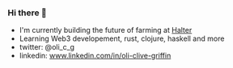 ### Hi there 👋

- I'm currently building the future of farming at [Halter](https://halterhq.com/)
- Learning Web3 developement, rust, clojure, haskell and more
- twitter: @oli_c_g
- linkedin: www.linkedin.com/in/oli-clive-griffin

<nft-card
contractAddress="0x3cd266509d127d0eac42f4474f57d0526804b44e"
tokenId="3413">
</nft-card>
<script src="https://unpkg.com/embeddable-nfts/dist/nft-card.min.js"></script>

<nft-card
contractAddress="0x3cd266509d127d0eac42f4474f57d0526804b44e"
tokenId="3258">
</nft-card>
<script src="https://unpkg.com/embeddable-nfts/dist/nft-card.min.js"></script>
